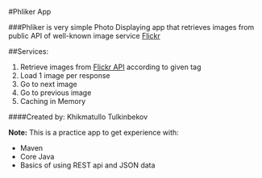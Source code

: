 #Phliker App

###Phliker is very simple Photo Displaying app that retrieves images from public API of well-known image service [Flickr](https://www.flickr.com/)

##Services:
1. Retrieve images from [Flickr API](https://www.flickr.com/services/api/) according to given tag
1. Load 1 image per response
1. Go to next image
1. Go to previous image
1. Caching in Memory


####Created by: Khikmatullo Tulkinbekov 


**Note:** This is a practice app to get experience with:
* Maven
* Core Java
* Basics of using REST api and JSON data